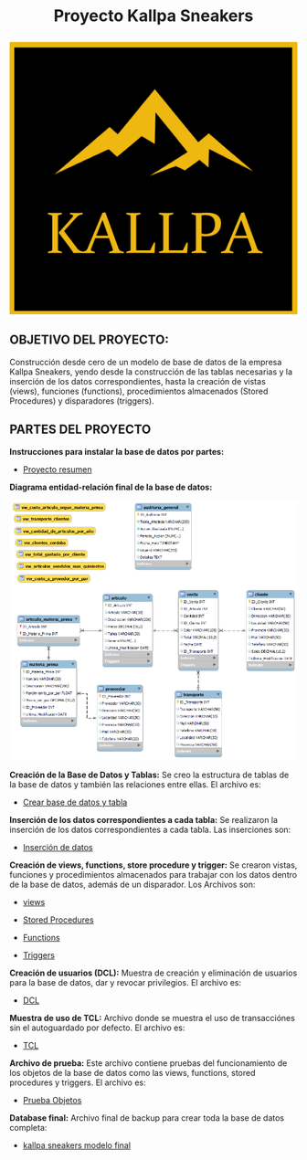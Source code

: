 # <p align="center">**Proyecto Kallpa Sneakers**</p>

<p align="center">
  <img src="/Recursos/Kallpa logo.png" alt="Kallpa">
</p>


## OBJETIVO DEL PROYECTO: 

Construcción desde cero de un modelo de base de datos de la empresa Kallpa Sneakers, yendo desde la construcción de las tablas necesarias y la inserción de los datos correspondientes, hasta la creación de vistas (views), funciones (functions), procedimientos almacenados (Stored Procedures) y disparadores (triggers).

## PARTES DEL PROYECTO


**Instrucciones para instalar la base de datos por partes:**

+ [Proyecto resumen](/Instalación.txt)

**Diagrama entidad-relación final de la base de datos:**

<p align="center">
  <img src="/Recursos/Diagrama Entidad-relacion.png" alt="KPI" width="1000">
</p>

**Creación de la Base de Datos y Tablas:** Se creo la estructura de tablas de la base de datos y también las relaciones entre ellas. El archivo es:

+ [Crear base de datos y tabla](/Carpeta%20Objetos/1%20-%20creación%20esquema%20y%20tablas.sql)

**Inserción de los datos correspondientes a cada tabla:** Se realizaron la inserción de los datos correspondientes a cada tabla. Las inserciones son:

+ [Inserción de datos](/Carpeta%20Objetos/2%20-%20inserción%20datos.sql)


**Creación de views, functions, store procedure y trigger:** Se crearon vistas, funciones y procedimientos almacenados para trabajar con los datos dentro de la base de datos, además de un disparador. Los Archivos son: 

+ [views](/Carpeta%20Objetos/3%20-%20Vistas.sql)

+ [Stored Procedures](/Carpeta%20Objetos/5%20-%20Procedimientos%20almacenados.sql)

+ [Functions](/Carpeta%20Objetos/4%20-%20Funciones.sql)

+ [Triggers](/Carpeta%20Objetos/6%20-%20Disparadores.sql)

**Creación de usuarios (DCL):** Muestra de creación y eliminación de usuarios para la base de datos, dar y revocar privilegios. El archivo es:

+ [DCL](/Carpeta%20Objetos/7%20-%20DCL.sql)

**Muestra de uso de TCL:** Archivo donde se muestra el uso de transacciónes sin el autoguardado por defecto. El archivo es:

+ [TCL](/Carpeta%20Objetos/8%20-%20TCL.sql)


**Archivo de prueba:** Este archivo contiene pruebas del funcionamiento de los objetos de la base de datos como las views, functions, stored procedures y triggers. El archivo es:

+ [Prueba Objetos](/Carpeta%20Objetos/9%20-%20Pruebas%20de%20los%20objetos.sql)

**Database final:** Archivo final de backup para crear toda la base de datos completa:

+ [kallpa sneakers modelo final](/Carpeta%20Objetos/10%20-%20kallpa%20sneakers%20-%20backup.sql)
